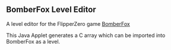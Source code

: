 ## BomberFox Level Editor
A level editor for the FlipperZero game [BomberFox](https://github.com/ashleyhuxley/bomber)

This Java Applet generates a C array which can be imported into BomberFox as a level.

